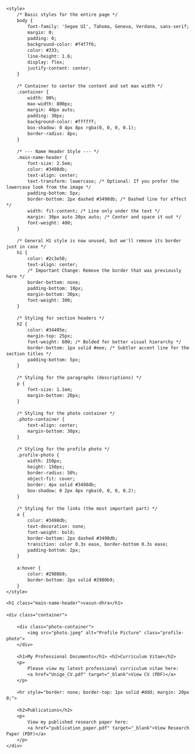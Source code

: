 <!DOCTYPE html>
<html lang="en">
<head>
    <meta charset="UTF-8">
    <meta name="viewport" content="width=device-width, initial-scale=1.0">
    <title>Vasundhra's Professional Profile</title>
    
    <style>
        /* Basic styles for the entire page */
        body {
            font-family: 'Segoe UI', Tahoma, Geneva, Verdana, sans-serif;
            margin: 0;
            padding: 0;
            background-color: #f4f7f6; 
            color: #333;
            line-height: 1.6;
            display: flex;
            justify-content: center;
        }

        /* Container to center the content and set max width */
        .container {
            width: 90%;
            max-width: 800px;
            margin: 40px auto;
            padding: 30px;
            background-color: #ffffff; 
            box-shadow: 0 4px 8px rgba(0, 0, 0, 0.1);
            border-radius: 8px; 
        }

        /* --- Name Header Style --- */
        .main-name-header {
            font-size: 2.5em; 
            color: #3498db;
            text-align: center;
            text-transform: lowercase; /* Optional: If you prefer the lowercase look from the image */
            padding-bottom: 5px;
            border-bottom: 2px dashed #3498db; /* Dashed line for effect */
            width: fit-content; /* Line only under the text */
            margin: 30px auto 20px auto; /* Center and space it out */
            font-weight: 400;
        }
        
        /* General H1 style is now unused, but we'll remove its border just in case */
        h1 {
            color: #2c3e50;
            text-align: center;
            /* Important Change: Remove the border that was previously here */
            border-bottom: none; 
            padding-bottom: 10px;
            margin-bottom: 30px;
            font-weight: 300;
        }

        /* Styling for section headers */
        h2 {
            color: #34495e;
            margin-top: 25px;
            font-weight: 600; /* Bolded for better visual hierarchy */
            border-bottom: 1px solid #eee; /* Subtler accent line for the section titles */
            padding-bottom: 5px;
        }

        /* Styling for the paragraphs (descriptions) */
        p {
            font-size: 1.1em;
            margin-bottom: 20px;
        }

        /* Styling for the photo container */
        .photo-container {
            text-align: center; 
            margin-bottom: 30px;
        }

        /* Styling for the profile photo */
        .profile-photo {
            width: 150px; 
            height: 150px;
            border-radius: 50%; 
            object-fit: cover; 
            border: 4px solid #3498db;
            box-shadow: 0 2px 4px rgba(0, 0, 0, 0.2);
        }

        /* Styling for the links (the most important part) */
        a {
            color: #3498db;
            text-decoration: none;
            font-weight: bold;
            border-bottom: 2px dashed #3498db;
            transition: color 0.3s ease, border-bottom 0.3s ease;
            padding-bottom: 2px;
        }

        a:hover {
            color: #2980b9;
            border-bottom: 2px solid #2980b9;
        }
    </style>
</head>
<body>
    
    <h1 class="main-name-header">vasun-dhra</h1>

    <div class="container">
        
        <div class="photo-container">
            <img src="photo.jpeg" alt="Profile Picture" class="profile-photo">
        </div>
        
        <h1>My Professional Documents</h1> <h2>Curriculum Vitae</h2>
        <p>
            Please view my latest professional curriculum vitae here: 
            <a href="Unige_CV.pdf" target="_blank">View CV (PDF)</a>
        </p>

        <hr style="border: none; border-top: 1px solid #ddd; margin: 20px 0;"> 

        <h2>Publications</h2>
        <p>
            View my published research paper here:
            <a href="publication_paper.pdf" target="_blank">View Research Paper (PDF)</a>
        </p>
    </div>
</body>
</html>